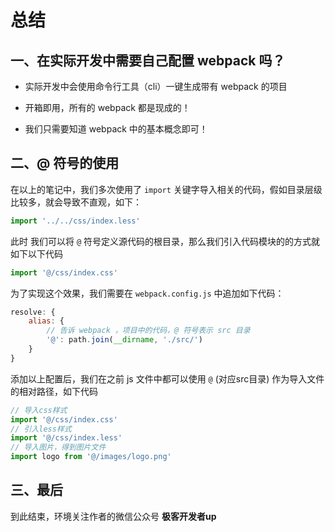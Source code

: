 # 总结

## 一、在实际开发中需要自己配置  webpack 吗？

- 实际开发中会使用命令行工具（cli）一键生成带有 webpack 的项目

- 开箱即用，所有的 webpack 都是现成的！

- 我们只需要知道 webpack 中的基本概念即可！


## 二、@ 符号的使用
在以上的笔记中，我们多次使用了 `import` 关键字导入相关的代码，假如目录层级比较多，就会导致不直观，如下：

```javascript
import '../../css/index.less'
```

此时 我们可以将 `@` 符号定义源代码的根目录，那么我们引入代码模块的的方式就如下以下代码

```javascript
import '@/css/index.css'
```

为了实现这个效果，我们需要在 `webpack.config.js` 中追加如下代码：

```javascript
resolve: {
	alias: {
		// 告诉 webpack ，项目中的代码，@ 符号表示 src 目录
		'@': path.join(__dirname, './src/')
	}
}
```

添加以上配置后，我们在之前 js  文件中都可以使用 `@` (对应src目录) 作为导入文件的相对路径，如下代码
```javascript
// 导入css样式
import '@/css/index.css'
// 引入less样式
import '@/css/index.less'
// 导入图片，得到图片文件
import logo from '@/images/logo.png'
```


## 三、最后

到此结束，环境关注作者的微信公众号 **极客开发者up**


